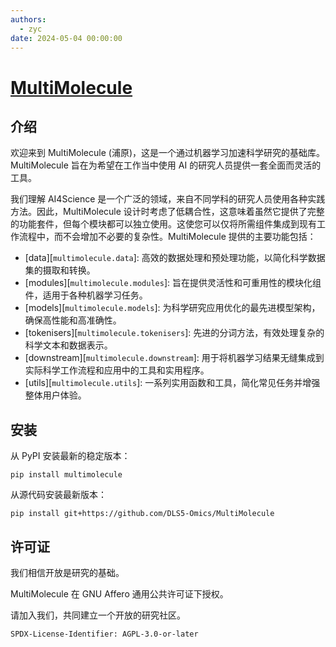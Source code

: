 ```yaml
---
authors:
  - zyc
date: 2024-05-04 00:00:00
---
```


# [MultiMolecule](https://multimolecule.danling.org)

## 介绍

欢迎来到 MultiMolecule (浦原)，这是一个通过机器学习加速科学研究的基础库。MultiMolecule 旨在为希望在工作当中使用 AI 的研究人员提供一套全面而灵活的工具。

我们理解 AI4Science 是一个广泛的领域，来自不同学科的研究人员使用各种实践方法。因此，MultiMolecule 设计时考虑了低耦合性，这意味着虽然它提供了完整的功能套件，但每个模块都可以独立使用。这使您可以仅将所需组件集成到现有工作流程中，而不会增加不必要的复杂性。MultiMolecule 提供的主要功能包括：

- [data][`multimolecule.data`]: 高效的数据处理和预处理功能，以简化科学数据集的摄取和转换。
- [modules][`multimolecule.modules`]: 旨在提供灵活性和可重用性的模块化组件，适用于各种机器学习任务。
- [models][`multimolecule.models`]: 为科学研究应用优化的最先进模型架构，确保高性能和高准确性。
- [tokenisers][`multimolecule.tokenisers`]: 先进的分词方法，有效处理复杂的科学文本和数据表示。
- [downstream][`multimolecule.downstream`]: 用于将机器学习结果无缝集成到实际科学工作流程和应用中的工具和实用程序。
- [utils][`multimolecule.utils`]: 一系列实用函数和工具，简化常见任务并增强整体用户体验。

## 安装

从 PyPI 安装最新的稳定版本：

```shell
pip install multimolecule
```

从源代码安装最新版本：

```shell
pip install git+https://github.com/DLS5-Omics/MultiMolecule
```

## 许可证

我们相信开放是研究的基础。

MultiMolecule 在 GNU Affero 通用公共许可证下授权。

请加入我们，共同建立一个开放的研究社区。

`SPDX-License-Identifier: AGPL-3.0-or-later`
